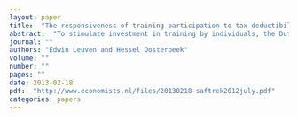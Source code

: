 ```yaml
---
layout: paper
title:  "The responsiveness of training participation to tax deductibility"
abstract:  "To stimulate investment in training by individuals, the Dutch tax system allows a deduction of out-of-pocket training expenditures from taxable income. This paper investigates to what extent the resulting cost reduction encourages training investments. Two different identification strategies are used. The first strategy uses the progressive structure of the income tax scheme and compares groups with taxable income just above or just below kinks. The second strategy takes advantage of the 2001 tax reform, which implied substantial changes in marginal tax rates. These strategies exploit different sources of exogenous variation and are based on different identifying assumptions. Nevertheless, the results point in the same direction: tax incentives increase training participation."
journal: ""
authors: "Edwin Leuven and Hessel Oosterbeek"
volume: ""
number: ""
pages: ""
date: 2013-02-18
pdf:  "http://www.economists.nl/files/20130218-saftrek2012july.pdf"
categories: papers
---
```

